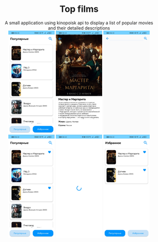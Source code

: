 <div id="paft" align="center">
  <h1>Top films</h1>
</div>

<div id="paft" align="center">
  A small application using kinopoisk api to display a list of popular movies and their detailed descriptions<br>
</div>

<div id="paft" align="center">
  <img width="150" src="misc/FilmList.jpg"></img>
  <img width="150" src="misc/FilmDetail.jpg"></img>
  <img width="150" src="misc/Search.jpg"></img><br>
  <img width="150" src="misc/FavoriteMark.jpg"></img>
  <img width="150" src="misc/Shimmer.jpg"></img>
  <img width="150" src="misc/Favorite.jpg"></img>
</div>
